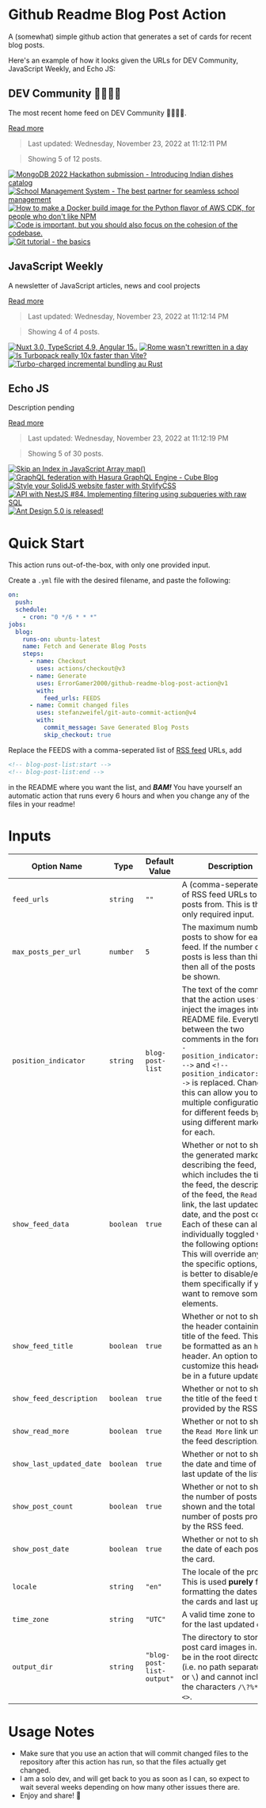 # Github Readme Blog Post Action

A (somewhat) simple github action that generates a set of cards for recent blog posts.

Here's an example of how it looks given the URLs for DEV Community, JavaScript Weekly, and Echo JS:

<!-- post-list:start -->
## DEV Community 👩‍💻👨‍💻

The most recent home feed on DEV Community 👩‍💻👨‍💻.

[Read more](https://dev.to)
> Last updated: Wednesday, November 23, 2022 at 11:12:11 PM

> Showing 5 of 12 posts.

[![MongoDB 2022 Hackathon submission - Introducing Indian dishes catalog](https://raw.githubusercontent.com/ErrorGamer2000/github-readme-blog-post-action/main/generated_files/DEV_Community_👩‍💻👨‍💻/MongoDB_2022_Hackathon_submission_-_Introducing_Indian_dishes_catalog.svg)](https://dev.to/sachinchaurasiya/mongodb-2022-hackathon-submission-introducing-indian-dishes-catalog-1coa)
[![School Management System - The best partner for seamless school management](https://raw.githubusercontent.com/ErrorGamer2000/github-readme-blog-post-action/main/generated_files/DEV_Community_👩‍💻👨‍💻/School_Management_System_-_The_best_partner_for_seamless_school_management.svg)](https://dev.to/anirudhro/school-management-system-the-best-partner-for-seamless-school-management-iji)
[![How to make a Docker build image for the Python flavor of AWS CDK, for people who don't like NPM](https://raw.githubusercontent.com/ErrorGamer2000/github-readme-blog-post-action/main/generated_files/DEV_Community_👩‍💻👨‍💻/How_to_make_a_Docker_build_image_for_the_Python_flavor_of_AWS_CDK__for_people_who_don't_like_NPM.svg)](https://dev.to/aws-builders/how-to-make-a-docker-build-image-for-the-python-flavor-of-aws-cdk-for-people-who-dont-like-npm-4nfk)
[![Code is important, but you should also focus on the cohesion of the codebase.](https://raw.githubusercontent.com/ErrorGamer2000/github-readme-blog-post-action/main/generated_files/DEV_Community_👩‍💻👨‍💻/Code_is_important__but_you_should_also_focus_on_the_cohesion_of_the_codebase..svg)](https://dev.to/hurricaneinteractive/module-driven-development-30mn)
[![Git tutorial - the basics](https://raw.githubusercontent.com/ErrorGamer2000/github-readme-blog-post-action/main/generated_files/DEV_Community_👩‍💻👨‍💻/Git_tutorial_-_the_basics.svg)](https://dev.to/bitethecode/git-tutorial-the-basics-2d2d)


## JavaScript Weekly

A newsletter of JavaScript articles, news and cool projects

[Read more](https://javascriptweekly.com/)
> Last updated: Wednesday, November 23, 2022 at 11:12:14 PM

> Showing 4 of 4 posts.

[![Nuxt 3.0, TypeScript 4.9, Angular 15..](https://raw.githubusercontent.com/ErrorGamer2000/github-readme-blog-post-action/main/generated_files/JavaScript_Weekly/Nuxt_3.0__TypeScript_4.9__Angular_15...svg)](https://javascriptweekly.com/issues/615)
[![Rome wasn't rewritten in a day](https://raw.githubusercontent.com/ErrorGamer2000/github-readme-blog-post-action/main/generated_files/JavaScript_Weekly/Rome_wasn't_rewritten_in_a_day.svg)](https://javascriptweekly.com/issues/614)
[![Is Turbopack really 10x faster than Vite?](https://raw.githubusercontent.com/ErrorGamer2000/github-readme-blog-post-action/main/generated_files/JavaScript_Weekly/Is_Turbopack_really_10x_faster_than_Vite_.svg)](https://javascriptweekly.com/issues/613)
[![Turbo-charged incremental bundling au Rust](https://raw.githubusercontent.com/ErrorGamer2000/github-readme-blog-post-action/main/generated_files/JavaScript_Weekly/Turbo-charged_incremental_bundling_au_Rust.svg)](https://javascriptweekly.com/issues/612)


## Echo JS

Description pending

[Read more](
http://www.echojs.com
)
> Last updated: Wednesday, November 23, 2022 at 11:12:19 PM

> Showing 5 of 30 posts.

[![Skip an Index in JavaScript Array map()](https://raw.githubusercontent.com/ErrorGamer2000/github-readme-blog-post-action/main/generated_files/_Echo_JS_/Skip_an_Index_in_JavaScript_Array_map().svg)](
https://masteringjs.io/tutorials/fundamentals/map-skip-index
)
[![GraphQL federation with Hasura GraphQL Engine - Cube Blog](https://raw.githubusercontent.com/ErrorGamer2000/github-readme-blog-post-action/main/generated_files/_Echo_JS_/GraphQL_federation_with_Hasura_GraphQL_Engine_-_Cube_Blog.svg)](https://cube.dev/blog/graphql-federation-with-hasura-graphql-engine)
[![Style your SolidJS website faster with StylifyCSS](https://raw.githubusercontent.com/ErrorGamer2000/github-readme-blog-post-action/main/generated_files/_Echo_JS_/Style_your_SolidJS_website_faster_with_StylifyCSS.svg)](https://dev.to/machy8/style-your-solidjs-website-faster-with-stylifycss-9oj)
[![API with NestJS #84. Implementing filtering using subqueries with raw SQL](https://raw.githubusercontent.com/ErrorGamer2000/github-readme-blog-post-action/main/generated_files/_Echo_JS_/API_with_NestJS__84._Implementing_filtering_using_subqueries_with_raw_SQL.svg)](https://wanago.io/2022/11/21/api-nestjs-filtering-subqueries-sql/)
[![Ant Design 5.0 is released!](https://raw.githubusercontent.com/ErrorGamer2000/github-readme-blog-post-action/main/generated_files/_Echo_JS_/Ant_Design_5.0_is_released!.svg)](https://medium.com/ant-design/ant-design-5-0-is-released-27b2552f14a3)


<!-- post-list:end -->

# Quick Start

This action runs out-of-the-box, with only one provided input.

Create a `.yml` file with the desired filename, and paste the following:

```yml
on:
  push:
  schedule:
    - cron: "0 */6 * * *"
jobs:
  blog:
    runs-on: ubuntu-latest
    name: Fetch and Generate Blog Posts
    steps:
      - name: Checkout
        uses: actions/checkout@v3
      - name: Generate
        uses: ErrorGamer2000/github-readme-blog-post-action@v1
        with:
          feed_urls: FEEDS
      - name: Commit changed files
        uses: stefanzweifel/git-auto-commit-action@v4
        with:
          commit_message: Save Generated Blog Posts
          skip_checkout: true
```

Replace the FEEDS with a comma-seperated list of [RSS feed](https://rss.com/blog/how-do-rss-feeds-work/) URLs, add

```md
<!-- blog-post-list:start -->
<!-- blog-post-list:end -->
```

in the README where you want the list, and **_BAM!_** You have yourself an automatic action that runs every 6 hours and when you change any of the files in your readme!

# Inputs

<table>
  <thead>
    <tr>
      <th>Option Name</th>
      <th>Type</th>
      <th>Default Value</th>
      <th>Description</th>
    </tr>
  </thead>
  <tbody>
    <tr>
      <td><code>feed_urls</code></td>
      <td><code>string</code></td>
      <td><code>""</code></td>
      <td>A (comma-seperated) list of RSS feed URLs to load posts from. This is the only required input.</td>
    </tr>
    <tr>
      <td><code>max_posts_per_url</code></td>
      <td><code>number</code></td>
      <td><code>5</code></td>
      <td>The maximum number of posts to show for each feed. If the number of posts is less than this, then all of the posts will be shown.</td>
    </tr>
    <tr>
      <td><code>position_indicator</code></td>
      <td><code>string</code></td>
      <td><code>blog-post-list</code></td>
      <td>The text of the comments that the action uses to inject the images into the README file. Everything between the two comments in the form <code>&lt;!-- position_indicator:start --&gt;</code> and <code>&lt;!-- position_indicator:end --&gt;</code> is replaced. Changing this can allow you to use multiple configurations for different feeds by using different markers for each.</td>
    </tr>
    <tr>
      <td><code>show_feed_data</code></td>
      <td><code>boolean</code></td>
      <td><code>true</code></td>
      <td>Whether or not to show the generated markdown describing the feed, which includes the title of the feed, the description of the feed, the <code>Read More</code> link, the last updated date, and the post count. Each of these can also be individually toggled with the following options. This will override any of the specific options, so it is better to disable/enable them specifically if you want to remove some elements.</td>
    </tr>
    <tr>
      <td><code>show_feed_title</code></td>
      <td><code>boolean</code></td>
      <td><code>true</code></td>
      <td>Whether or not to show the header containing the title of the feed. This will be formatted as an <code>h2</code> header. An option to customize this header will be in a future update.</td>
    </tr>
    <tr>
      <td><code>show_feed_description</code></td>
      <td><code>boolean</code></td>
      <td><code>true</code></td>
      <td>Whether or not to show the title of the feed that is provided by the RSS feed.</td>
    </tr>
    <tr>
      <td><code>show_read_more</code></td>
      <td><code>boolean</code></td>
      <td><code>true</code></td>
      <td>Whether or not to show the <code>Read More</code> link under the feed description.</td>
    </tr>
    <tr>
      <td><code>show_last_updated_date</code></td>
      <td><code>boolean</code></td>
      <td><code>true</code></td>
      <td>Whether or not to show the date and time of the last update of the list.</td>
    </tr>
    <tr>
      <td><code>show_post_count</code></td>
      <td><code>boolean</code></td>
      <td><code>true</code></td>
      <td>Whether or not to show the number of posts shown and the total number of posts provided by the RSS feed.</td>
    </tr>
    <tr>
      <td><code>show_post_date</code></td>
      <td><code>boolean</code></td>
      <td><code>true</code></td>
      <td>Whether or not to show the date of each post on the card.</td>
    </tr>
    <tr>
      <td><code>locale</code></td>
      <td><code>string</code></td>
      <td><code>"en"</code></td>
      <td>The locale of the project. This is used <strong>purely</strong> for formatting the dates of the cards and last update.</td>
    </tr>
    <tr>
      <td><code>time_zone</code></td>
      <td><code>string</code></td>
      <td><code>"UTC"</code></td>
      <td>A valid time zone to use for the last updated date.</td>
    </tr>
    <tr>
      <td><code>output_dir</code></td>
      <td><code>string</code></td>
      <td><code>"blog-post-list-output"</code></td>
      <td>The directory to store the post card images in. Must be in the root directory (i.e. no path separators <code>/</code> or <code>\</code>) and cannot include the characters <code>/\?%*:|"&lt;&gt;</code>.</td>
    </tr>
<!--
    <tr>
      <td><code></code></td>
      <td><cde></cde></td>
      <td><code></code></td>
      <td></td>
    </tr>
-->
  </tbody>
</table>

# Usage Notes

- Make sure that you use an action that will commit changed files to the repository after this action has run, so that the files actually get changed.
- I am a solo dev, and will get back to you as soon as I can, so expect to wait several weeks depending on how many other issues there are.
- Enjoy and share! 🤗
